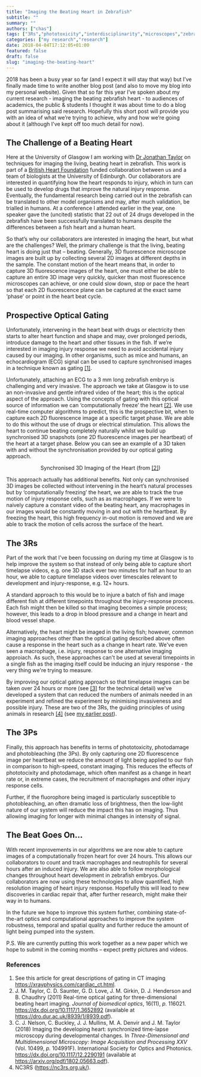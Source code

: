 ```yaml
---
title: "Imaging the Beating Heart in Zebrafish"
subtitle: ""
summary: ""
authors: ["chas"]
tags: ["3Rs","phototoxicity","interdisciplinarity","microscopes","zebrafish"]
categories: ["my research","research"]
date: 2018-04-04T17:12:05+01:00
featured: false
draft: false
slug: "imaging-the-beating-heart"
---
```

2018 has been a busy year so far (and I expect it will stay that way) but I’ve finally made time to write another blog post (and also to move my blog into my personal website). Given that so far this year I’ve spoken about my current research - imaging the beating zebrafish heart - to audiences of academics, the public & students I thought it was about time to do a blog post summarising said research. Hopefully this short post will provide you with an idea of what we’re trying to achieve, why and how we’re going about it (although I've kept off too much detail for now).

<!--more-->

## The Challenge of a Beating Heart

Here at the University of Glasgow I am working with <a href="https://www.gla.ac.uk/schools/physics/staff/jonathantaylor/" target="_blank">Dr Jonathan Taylor</a> on techniques for imaging the living, beating heart in zebrafish. This work is part of a <a href="https://www.bhf.org.uk/research-projects/development-and-optimisation-of-synchronised-3d-invivo-imaging-of-the-embryonic-and-juvenile-zebrafish-heart" target="_blank">British Heart Foundation</a> funded collaboration between us and a team of biologists at the University of Edinburgh. Our collaborators are interested in quantifying how the heart responds to injury, which in turn can be used to develop drugs that improve the natural injury response. Eventually, the fundamental research being carried out in the zebrafish can be translated to other model organisms and may, after much validation, be trialled in humans. At a conference I attended earlier in the year, one speaker gave the (uncited) statistic that 22 out of 24 drugs developed in the zebrafish have been successfully translated to humans despite the differences between a fish heart and a human heart.


So that’s why our collaborators are interested in imaging the heart, but what are the challenges? Well, the primary challenge is that the living, beating heart is doing just that – beating. Generally, 3D fluorescence microscope images are built up by collecting several 2D images at different depths in the sample. The constant motion of the heart means that, in order to capture 3D fluorescence images of the heart, one must either be able to capture an entire 3D image very quickly, quicker than most fluorescence microscopes can achieve, or one could slow down, stop or pace the heart so that each 2D fluorescence plane can be captured at the exact same ‘phase’ or point in the heart beat cycle.

## Prospective Optical Gating

Unfortunately, intervening in the heart beat with drugs or electricity then starts to alter heart function and shape and may, over prolonged periods, introduce damage to the heart and other tissues in the fish. If we’re interested in imaging injury response we need to avoid accidental injury caused by our imaging. In other organisms, such as mice and humans, an echocardiogram (ECG) signal can be used to capture synchronised images in a technique known as gating <a href="#ct">[1]</a>.

Unfortunately, attaching an ECG to a 3 mm long zebrafish embryo is challenging and very invasive. The approach we take at Glasgow is to use an non-invasive and gentle infrared video of the heart; this is the optical aspect of the approach. Using the concepts of gating with this optical source of information we can ‘computationally freeze’ the heart <a href="#TSLetal2011">[2]</a>. We use real-time computer algorithms to predict, this is the prospective bit, when to capture each 2D fluorescence image at a specific target phase. We are able to do this without the use of drugs or electrical stimulation. This allows the heart to continue beating completely naturally whilst we build up synchronised 3D snapshots (one 2D fluorescence images per heartbeat) of the heart at a target phase. Below you can see an example of a 3D taken with and without the synchronisation provided by our optical gating approach.

<div style="text-align: center; margin: auto;">
  <caption>Synchronised 3D Imaging of the Heart (from <a href="#TSLetal2011">[2]</a>)</caption>
</div>

This approach actually has additional benefits. Not only can synchronised 3D images be collected without intervening in the heart’s natural processes but by ‘computationally freezing’ the heart, we are able to track the true motion of injury response cells, such as as macrophages. If we were to naively capture a constant video of the beating heart, any macrophages in our images would be constantly moving in and out with the heartbeat. By freezing the heart, this high frequency in-out motion is removed and we are able to track the motion of cells across the surface of the heart.

## The 3Rs

Part of the work that I've been focussing on during my time at Glasgow is to help improve the system so that instead of only being able to capture short timelapse videos, e.g. one 3D stack ever two minutes for half an hour to an hour, we able to capture timelapse videos over timescales relevant to development and injury-response, e.g. 12+ hours.

A standard approach to this would be to injure a batch of fish and image different fish at different timepoints throughout the injury-response process. Each fish might then be killed so that imaging becomes a simple process; however, this leads to a drop in blood pressure and a change in heart and blood vessel shape.

Alternatively, the heart might be imaged in the living fish; however, common imaging approaches other than the optical gating described above often cause a response in the heart such as a change in heart rate. We've even seen a macrophage, i.e. injury, response to one alternative imaging approiach. As such, these approaches can't be used at several timepoints in a single fish as the imaging itself could be inducing an injury response - the very thing we're trying to measure.

By improving our optical gating approach so that timelapse images can be taken over 24 hours or more (see <a href="#NCMetal2018">[3]</a> for the technical detail) we've developed a system that can reduced the numbers of animals needed in an experiment and refined the experiment by minimising invasiveness and possible injury. These are two of the 3Rs, the guiding principles of using animals in research <a href="#nc3rs">[4]</a> (see [my earlier post](https://www.chasnelson.co.uk/2017/11/10/better-imaging-of-living-animals-and-the-3rs/)).

## The 3Ps

Finally, this approach has benefits in terms of phototoxicity, photodamage and photobleaching (the 3Ps). By only capturing one 2D fluorescence image per heartbeat we reduce the amount of light being applied to our fish in comparison to high-speed, constant imaging. This reduces the effects of phototocixity and photodamage, which often manifest as a change in heart rate or, in extreme cases, the recruitment of macrophages and other injury response cells.

Further, if the fluorophore being imaged is particularly susceptible to photobleaching, an often dramatic loss of brightness, then the low-light nature of our system will reduce the impact this has on imaging. Thus allowing imaging for longer with minimal changes in intensity of signal.

## The Beat Goes On...

With recent improvements in our algorithms we are now able to capture images of a computationally frozen heart for over 24 hours. This allows our collaborators to count and track macrophages and neutrophils for several hours after an induced injury. We are also able to follow morphological changes throughout heart development in zebrafish embryos. Our collaborators are now using these technologies to allow quantified, high resolution imaging of heart injury response. Hopefully this will lead to new discoveries in cardiac repair that, after further research, might make their way in to humans.

In the future we hope to improve this system further, combining state-of-the-art optics and computational approaches to improve the system robustness, temporal and spatial quality and further reduce the amount of light being pumped into the system.

P.S. We are currently putting this work together as a new paper which we hope to submit in the coming months – expect pretty pictures and videos.

### References

<ol>
  <li id="ct">See this article for great descriptions of gating in CT imaging <a href="https://xrayphysics.com/cardiac_ct.html" target="_blank">https://xrayphysics.com/cardiac_ct.html</a>.</li>
  <li id="TSLetal2011">J. M. Taylor, C. D. Saunter, G. D. Love, J. M. Girkin, D. J. Henderson and B. Chaudhry (2011) Real-time optical gating for three-dimensional beating heart imaging. <cite>Journal of biomedical optics</cite>, 16(11), <i>p.</i> 116021. <a href="https://dx.doi.org/10.1117/1.3652892" target="_blank">https://dx.doi.org/10.1117/1.3652892</a> (available at <a href="https://dro.dur.ac.uk/8939/1/8939.pdf" target="_blank">https://dro.dur.ac.uk/8939/1/8939.pdf</a>).</li>
  <li id="NCMetal2018">C. J. Nelson, C. Buckley, J. J. Mullins, M. A. Denvir and J.  M. Taylor (2018) Imaging the developing heart: synchronized time-lapse microscopy during developmental changes. In <cite>Three-Dimensional and Multidimensional Microscopy: Image Acquisition and Processing XXV</cite> (Vol. 10499, <i>p.</i> 104991F). International Society for Optics and Photonics. <a href="https://dx.doi.org/10.1117/12.2290191" target="_blank">https://dx.doi.org/10.1117/12.2290191</a> (available at <a href="https://arxiv.org/pdf/1802.05663.pdf" target="_blank">https://arxiv.org/pdf/1802.05663.pdf</a>).</li>
  <li id="nc3rs"> NC3RS (<a href="https://nc3rs.org.uk/" target="_blank">https://nc3rs.org.uk/</a>).</li>
</ol>
